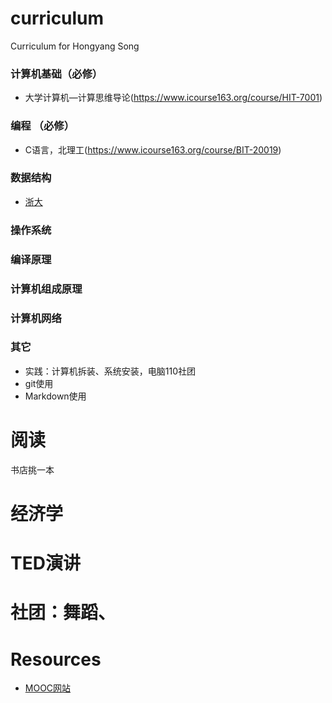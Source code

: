 # curriculum
Curriculum for Hongyang Song

### 计算机基础（必修）
* 大学计算机—计算思维导论(https://www.icourse163.org/course/HIT-7001)
### 编程 （必修）
* C语言，北理工(https://www.icourse163.org/course/BIT-20019)
### 数据结构
* [浙大](https://www.icourse163.org/course/ZJU-93001)
### 操作系统
### 编译原理
### 计算机组成原理
### 计算机网络

### 其它

* 实践：计算机拆装、系统安装，电脑110社团
* git使用
* Markdown使用

# 阅读
书店挑一本

# 经济学

# TED演讲

# 社团：舞蹈、

# Resources
* [MOOC网站](https://www.icourse163.org/)




